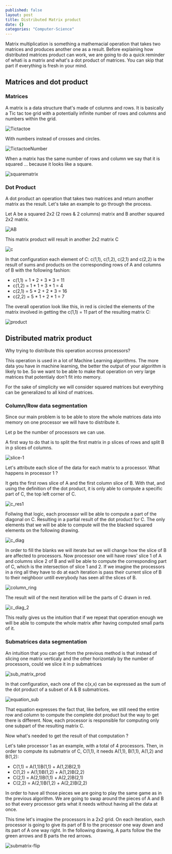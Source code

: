 ```yaml
---
published: false
layout: post
title: Distributed Matrix product
date: {}
categories: "Computer-Science"
---
```



Matrix multiplication is something a mathemacial operation that takes two matrices and produces another one as a result. Before explaining how distributed matrices product can work, we are going to do a quick reminder of whati is a matrix and what's a dot product of matrices. You can skip that part if everything is fresh in your mind.

## Matrices and dot product

### Matrices
A matrix is a data structure that's made of columns and rows. It is basically a Tic tac toe grid with a potentially infinite number of rows and columns and numbers within the grid. 

![Tictactoe]({{site.baseurl}}/assets/images/distributed-matrix/tictactoe.png)

With numbers instead of crosses and circles.

![TictactoeNumber]({{site.baseurl}}/assets/images/distributed-matrix/tittacttoenumber.png)

When a matrix has the same number of rows and column we say that it is squared ... because it looks like a square.

![squarematrix]({{site.baseurl}}/assets/images/distributed-matrix/squarematrix.png)

### Dot Product
A dot product an operation that takes two matrices and return another matrix as the result. Let's take an example to go through the process. 

Let A be a squared 2x2 (2 rows & 2 columns) matrix and B another squared 2x2 matrix.

![AB]({{site.baseurl}}/assets/images/distributed-matrix/ab.png)

This matrix product will result in another 2x2 matrix C

![c]({{site.baseurl}}/assets/images/distributed-matrix/c.png)

In that configuration each element of C: c(1,1), c(1,2), c(2,1) and c(2,2) is the result of sums and products on the corresponding rows of A and columns of B with the following fashion:

* c(1,1) = 1 * 2 + 3 * 3 = 11
* c(1,2) = 1 * 1 + 3 * 1 = 4
* c(2,1) = 5 * 2 + 2 * 3 = 16
* c(2,2) = 5 * 1 + 2 * 1 = 7

The overall operation look like this, in red is circled the elements of the matrix involved in getting the c(1,1) = 11 part of the resulting matrix C:

![product]({{site.baseurl}}/assets/images/distributed-matrix/product.png)

## Distributed matrix product

Why trying to distribute this operation accross processors?

This operation is used in a lot of Machine Learning algorithms. The more data you have in machine learning, the better the output of your algorithm is likely to be. So we want to be able to make that operation on very large matrices that potentialy don't fit into memory.

For the sake of simplicity we will consider squared matrices but everything can be generalized to all kind of matrices.

### Column/Row data segmentation

Since our main problem is to be able to store the whole matrices data into memory on one processor we will have to distribute it.

Let p be the number of processors we can use.

A first way to do that is to split the first matrix in p slices of rows and split B in p slices of columns.

![slice-1]({{site.baseurl}}/assets/images/distributed-matrix/column-row-slice.png)

Let's attribute each slice of the data for each matrix to a processor. What happens in processor 1 ?

It gets the first rows slice of A and the first column slice of B. With that, and using the definition of the dot product, it is only able to compute a specific part of C, the top left corner of C.

![c_res1]({{site.baseurl}}/assets/images/distributed-matrix/c_res.png)

Follwing that logic, each processor will be able to compute a part of the diagonal on C. Resulting in a partial result of the dot product for C. The only elements that we will be able to compute will the the blacked squared elements on the following drawing.

![c_diag]({{site.baseurl}}/assets/images/distributed-matrix/c_diag.png)

In order to fill the blanks we will iterate but we will change how the slice of B are affected to processors. Now processor one will have rows' slice 1 of A and columns slice 2 of B and will be able to compute the corresponding part of C, which is the intersection of slice 1 and 2. If we imagine the processors in a ring all they have to do at each iteration is pass their current slice of B to their neighboor untill everybody has seen all the slices of B.

![column_ring]({{site.baseurl}}/assets/images/distributed-matrix/column_ring.png)

The result will of the next iteration will be the parts of C drawn in red.

![c_diag_2]({{site.baseurl}}/assets/images/distributed-matrix/c_diag_2.png)

This really gives us the intuition that if we repeat that operation enough we will be able to compute the whole matrix after having computed small parts of it.

### Submatrices data segmentation

An intuition that you can get from the previous method is that instead of slicing one matrix verticaly and the other horizontaly by the number of processors, could we slice it in p submatrices

![sub_matrix_prod]({{site.baseurl}}/assets/images/distributed-matrix/sub_matrix_prod.png)

In that configuration, each one of the c(x,x) can be expressed as the sum of the dot product of a subset of A & B submatrices.

![equation_sub]({{site.baseurl}}/assets/images/distributed-matrix/equation_sub.png)

That equation expresses the fact that, like before, we still need the entire row and column to compute the complete dot product but the way to get there is different. Now, each processor is responsible for computing only one subpart of the resulting matrix C. 

Now what's needed to get the result of that computation ?

Let's take processor 1 as an example, with a total of 4 processors. Then, in order to compute its submatrix of C, C(1,1), it needs A(1,1), B(1,1), A(1,2) and B(1,2):

* C(1,1) = A(1,1)B(1,1) + A(1,2)B(2,1)
* C(1,2) = A(1,1)B(1,2) + A(1,2)B(2,2)
* C(2,1) = A(2,1)B(1,1) + A(2,2)B(2,1)
* C(2,2) = A(2,1)B(1,2) + A(2,2)B(2,2)

In order to have all those pieces we are going to play the same game as in the previous algorithm. We are going to swap around the pieces of A and B so that every processor gets what it needs without having all the data at once.

This time let's imagine the processors in a 2x2 grid. On each iteration, each processor is going to give its part of B to the processor one way down and its part of A one way right. In the following drawing, A parts follow the the green arrows and B parts the red arrows.

![submatrix-flip]({{site.baseurl}}/assets/images/distributed-matrix/submatrix-flip.png)
